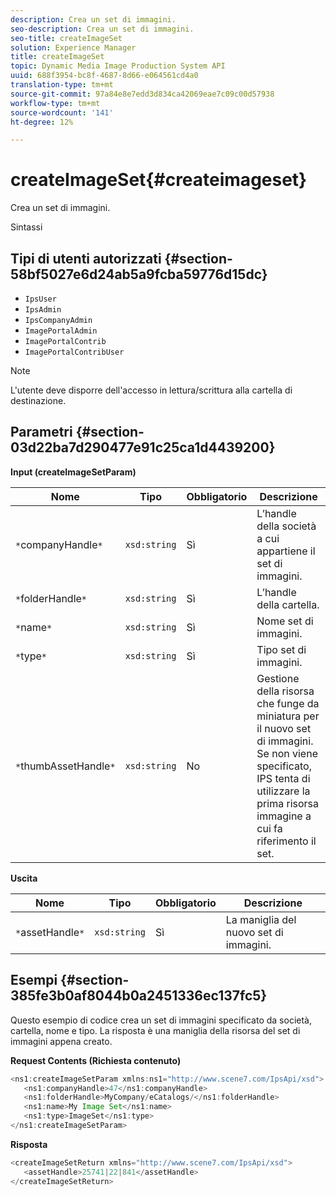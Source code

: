 ```yaml
---
description: Crea un set di immagini.
seo-description: Crea un set di immagini.
seo-title: createImageSet
solution: Experience Manager
title: createImageSet
topic: Dynamic Media Image Production System API
uuid: 688f3954-bc8f-4687-8d66-e064561cd4a0
translation-type: tm+mt
source-git-commit: 97a84e8e7edd3d834ca42069eae7c09c00d57938
workflow-type: tm+mt
source-wordcount: '141'
ht-degree: 12%

---
```



# createImageSet{#createimageset}

Crea un set di immagini.

Sintassi

## Tipi di utenti autorizzati {#section-58bf5027e6d24ab5a9fcba59776d15dc}

* `IpsUser`
* `IpsAdmin`
* `IpsCompanyAdmin`
* `ImagePortalAdmin`
* `ImagePortalContrib`
* `ImagePortalContribUser`

>[!NOTE]
>
>L&#39;utente deve disporre dell&#39;accesso in lettura/scrittura alla cartella di destinazione.

## Parametri {#section-03d22ba7d290477e91c25ca1d4439200}

**Input (createImageSetParam)**

| Nome | Tipo | Obbligatorio | Descrizione |
|---|---|---|---|
| `*`companyHandle`*` | `xsd:string` | Sì | L’handle della società a cui appartiene il set di immagini. |
| `*`folderHandle`*` | `xsd:string` | Sì | L’handle della cartella. |
| `*`name`*` | `xsd:string` | Sì | Nome set di immagini. |
| `*`type`*` | `xsd:string` | Sì | Tipo set di immagini. |
| `*`thumbAssetHandle`*` | `xsd:string` | No | Gestione della risorsa che funge da miniatura per il nuovo set di immagini. Se non viene specificato, IPS tenta di utilizzare la prima risorsa immagine a cui fa riferimento il set. |

**Uscita**

| Nome | Tipo | Obbligatorio | Descrizione |
|---|---|---|---|
| `*`assetHandle`*` | `xsd:string` | Sì | La maniglia del nuovo set di immagini. |

## Esempi {#section-385fe3b0af8044b0a2451336ec137fc5}

Questo esempio di codice crea un set di immagini specificato da società, cartella, nome e tipo. La risposta è una maniglia della risorsa del set di immagini appena creato.

**Request Contents (Richiesta contenuto)**

```java
<ns1:createImageSetParam xmlns:ns1="http://www.scene7.com/IpsApi/xsd">
   <ns1:companyHandle>47</ns1:companyHandle>
   <ns1:folderHandle>MyCompany/eCatalogs/</ns1:folderHandle>
   <ns1:name>My Image Set</ns1:name>
   <ns1:type>ImageSet</ns1:type>
</ns1:createImageSetParam>
```

**Risposta**

```java
<createImageSetReturn xmlns="http://www.scene7.com/IpsApi/xsd">
   <assetHandle>25741|22|841</assetHandle>
</createImageSetReturn>
```

